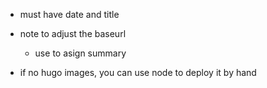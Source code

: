 - must have date and title
- note to adjust the baseurl

    - use <!--more--> to asign summary

- if no hugo images, you can use node to deploy it by hand
